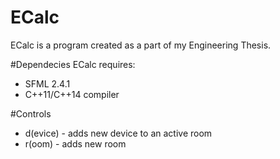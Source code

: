# ECalc

ECalc is a program created as a part of my Engineering Thesis.

#Dependecies
ECalc requires:
- SFML 2.4.1
- C++11/C++14 compiler

#Controls
- d(evice) - adds new device to an active room
- r(oom) - adds new room

